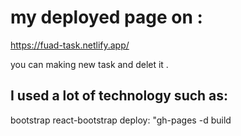 # my deployed page on :
https://fuad-task.netlify.app/

you can making new task and delet it .

## I used a lot of technology such as:
bootstrap
react-bootstrap
deploy: "gh-pages -d build

